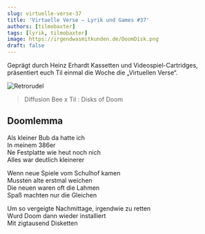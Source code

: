 ```yaml
---
slug: virtuelle-verse-37
title: 'Virtuelle Verse – Lyrik und Games #37'
authors: [tilmobaxter]
tags: [lyrik, tilmobaxter]
image: https://irgendwasmitkunden.de/DoomDisk.png
draft: false
---
```


Geprägt durch Heinz Erhardt Kassetten und Videospiel-Cartridges, präsentiert euch Til einmal die Woche die „Virtuellen Verse“.
<!--truncate-->

![Retrorudel](https://irgendwasmitkunden.de/DoomDisk.png)
>  Diffusion Bee x Til : Disks of Doom

## Doomlemma 

Als kleiner Bub da hatte ich  
In meinem 386er  
Ne Festplatte wie heut noch nich  
Alles war deutlich kleinerer  

Wenn neue Spiele vom Schulhof kamen  
Mussten alte erstmal weichen  
Die neuen waren oft die Lahmen  
Spaß machten nur die Gleichen  

Um so vergeigte Nachmittage, irgendwie zu retten  
Wurd Doom dann wieder installiert  
Mit zigtausend Disketten
